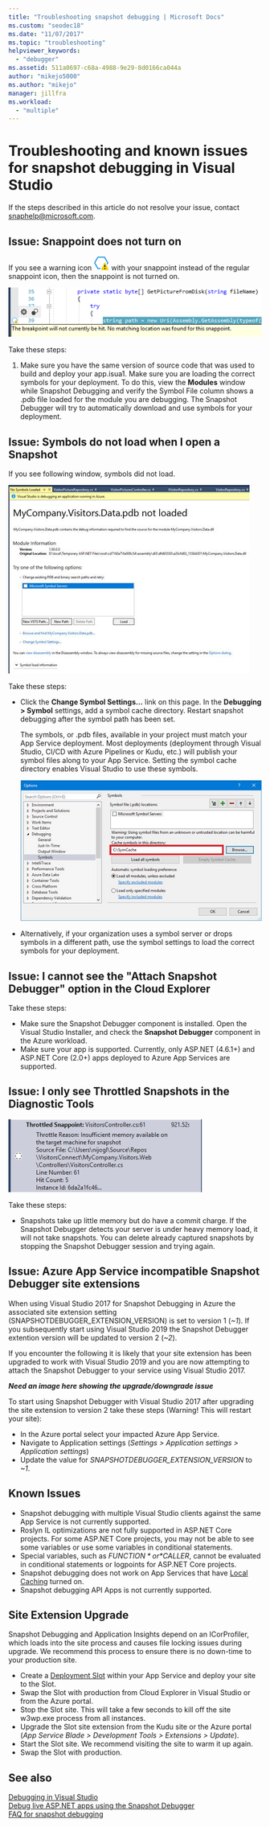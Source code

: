 ```yaml
---
title: "Troubleshooting snapshot debugging | Microsoft Docs"
ms.custom: "seodec18"
ms.date: "11/07/2017"
ms.topic: "troubleshooting"
helpviewer_keywords: 
  - "debugger"
ms.assetid: 511a0697-c68a-4988-9e29-8d0166ca044a
author: "mikejo5000"
ms.author: "mikejo"
manager: jillfra
ms.workload: 
  - "multiple"
---
```

# Troubleshooting and known issues for snapshot debugging in Visual Studio

If the steps described in this article do not resolve your issue, contact snaphelp@microsoft.com.

## Issue: Snappoint does not turn on

If you see a warning icon ![Snappoint warning icon](../debugger/media/snapshot-troubleshooting-snappoint-warning-icon.png "Snappoint warning icon") with your snappoint instead of the regular snappoint icon, then the snappoint is not turned on.

![Snappoint does not turn on](../debugger/media/snapshot-troubleshooting-dont-turn-on.png "Snappoint does not turn on")

Take these steps:

1. Make sure you have the same version of source code that was used to build and deploy your app.isua1. Make sure you are loading the correct symbols for your deployment. To do this, view the **Modules** window while Snapshot Debugging and verify the Symbol File column shows a .pdb file loaded for the module you are debugging. The Snapshot Debugger will try to automatically download and use symbols for your deployment.

## Issue: Symbols do not load when I open a Snapshot

If you see following window, symbols did not load.

![Symbols do not load](../debugger/media/snapshot-troubleshooting-symbols-wont-load.png "Symbols do not load")

Take these steps:

- Click the **Change Symbol Settings…** link on this page. In the **Debugging > Symbol** settings, add a symbol cache directory. Restart snapshot debugging after the symbol path has been set.

   The symbols, or .pdb files, available in your project must match your App Service deployment. Most deployments (deployment through Visual Studio, CI/CD with Azure Pipelines or Kudu, etc.) will publish your symbol files along to your App Service. Setting the symbol cache directory enables Visual Studio to use these symbols.

   ![Symbol settings](../debugger/media/snapshot-troubleshooting-symbol-settings.png "Symbol settings")

- Alternatively, if your organization uses a symbol server or drops symbols in a different path, use the symbol settings to load the correct symbols for your deployment.

## Issue: I cannot see the "Attach Snapshot Debugger" option in the Cloud Explorer

Take these steps:

- Make sure the Snapshot Debugger component is installed. Open the Visual Studio Installer, and check the **Snapshot Debugger** component in the Azure workload.
- Make sure your app is supported. Currently, only ASP.NET (4.6.1+) and ASP.NET Core (2.0+) apps deployed to Azure App Services are supported.

## Issue: I only see Throttled Snapshots in the Diagnostic Tools

![Throttled snappoint](../debugger/media/snapshot-troubleshooting-throttled-snapshots.png "Throttled snappoint")

Take these steps:

- Snapshots take up little memory but do have a commit charge. If the Snapshot Debugger detects your server is under heavy memory load, it will not take snapshots. You can delete already captured snapshots by stopping the Snapshot Debugger session and trying again.

## Issue: Azure App Service incompatible Snapshot Debugger site extensions

When using Visual Studio 2017 for Snapshot Debugging in Azure the associated site extension setting (SNAPSHOTDEBUGGER_EXTENSION_VERSION) is set to version 1 (*~1*). If you subsequently start using Visual Studio 2019 the Snapshot Debugger extention version will be updated to version 2 (*~2*).

If you encounter the following it is likely that your site extension has been upgraded to work with Visual Studio 2019 and you are now attempting to attach the Snapshot Debugger to your service using Visual Studio 2017.

***Need an image here showing the upgrade/downgrade issue***

To start using Snapshot Debugger with Visual Studio 2017 after upgrading the site extension to version 2 take these steps (Warning! This will restart your site):

- In the Azure portal select your impacted Azure App Service.
- Navigate to Application settings (*Settings > Application settings > Application settings*)
- Update the  value for *SNAPSHOTDEBUGGER_EXTENSION_VERSION* to *~1*.

## Known Issues

- Snapshot debugging with multiple Visual Studio clients against the same App Service is not currently supported.
- Roslyn IL optimizations are not fully supported in ASP.NET Core projects. For some ASP.NET Core projects, you may not be able to see some variables or use some variables in conditional statements. 
- Special variables, such as *$FUNCTION* or *$CALLER*, cannot be evaluated in conditional statements or logpoints for ASP.NET Core projects.
- Snapshot debugging does not work on App Services that have [Local Caching](/azure/app-service/app-service-local-cache) turned on.
- Snapshot debugging API Apps is not currently supported.

## Site Extension Upgrade

Snapshot Debugging and Application Insights depend on an ICorProfiler, which loads into the site process and causes file locking issues during upgrade. We recommend this process to ensure there is no down-time to your production site.

- Create a [Deployment Slot](/azure/app-service/web-sites-staged-publishing) within your App Service and deploy your site to the Slot.
- Swap the Slot with production from Cloud Explorer in Visual Studio or from the Azure portal.
- Stop the Slot site. This will take a few seconds to kill off the site w3wp.exe process from all instances.
- Upgrade the Slot site extension from the Kudu site or the Azure portal (*App Service Blade > Development Tools > Extensions > Update*).
- Start the Slot site. We recommend visiting the site to warm it up again.
- Swap the Slot with production.

## See also

[Debugging in Visual Studio](../debugger/index.md)  
[Debug live ASP.NET apps using the Snapshot Debugger](../debugger/debug-live-azure-applications.md)  
[FAQ for snapshot debugging](../debugger/debug-live-azure-apps-faq.md)  
